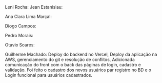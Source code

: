 Leni Rocha: 
Jean Estanislau: 

Ana Clara Lima Marçal: 

Diogo Campos: 

Pedro Morais: 

Otavio Soares: 

Guilherme Machado: Deploy do backend no Vercel, Deploy da aplicação na AWS, gerenciamento do git e resolução de conflitos, Adicionada comunicação do front com o back das páginas de login, cadastro e validação. Foi feito o cadastro dos novos usuários par registro no BD e o Login funcional para usuários cadastrados.
